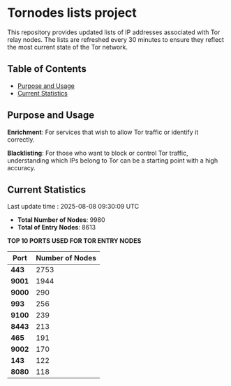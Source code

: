# Tornodes lists project

This repository provides updated lists of IP addresses associated with Tor relay nodes. The lists are refreshed every 30 minutes to ensure they reflect the most current state of the Tor network.

## Table of Contents

- [Purpose and Usage](#purpose-and-usage)
- [Current Statistics](#current-statistics)


## Purpose and Usage

**Enrichment**: For services that wish to allow Tor traffic or identify it correctly.

**Blacklisting**: For those who want to block or control Tor traffic, understanding which IPs belong to Tor can be a starting point with a high accuracy.

## Current Statistics

Last update time : 2025-08-08 09:30:09 UTC

- **Total Number of Nodes**: 9980
- **Total of Entry Nodes**: 8613

**TOP 10 PORTS USED FOR TOR ENTRY NODES**

| **Port** | **Number of Nodes** |
|------|-----------------|
| **443**   | 2753  |
| **9001**   | 1944  |
| **9000**   | 290  |
| **993**   | 256  |
| **9100**   | 239  |
| **8443**   | 213  |
| **465**   | 191  |
| **9002**   | 170  |
| **143**   | 122  |
| **8080**   | 118  |

